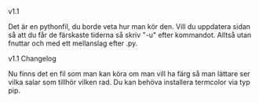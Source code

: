 v1.1

Det är en pythonfil, du borde veta hur man kör den.
Vill du uppdatera sidan så att du får de färskaste tiderna så skriv "-u" efter kommandot. Alltså utan fnuttar och med ett mellanslag efter .py.

v1.1 Changelog

Nu finns det en fil som man kan köra om man vill ha färg så man lättare ser vilka salar som tillhör vilken rad. Du kan behöva installera termcolor via typ pip.
